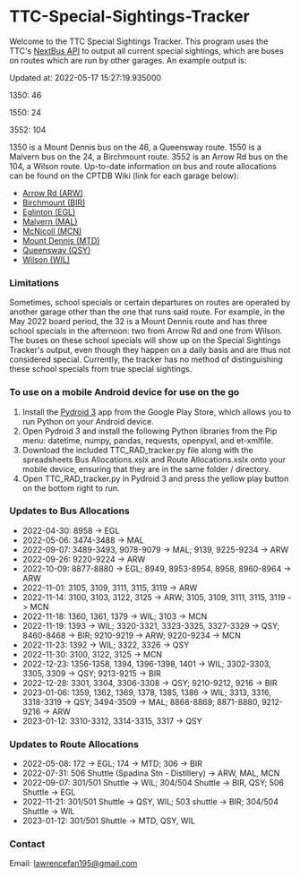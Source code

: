 # TTC-Special-Sightings-Tracker

Welcome to the TTC Special Sightings Tracker. This program uses the TTC's [NextBus API](https://webservices.umoiq.com/service/publicXMLFeed?command=vehicleLocations&a=ttc) to output all current special sightings, which are buses on routes which are run by other garages. An example output is: 

Updated at: 2022-05-17 15:27:19.935000

1350: 46   

1550: 24

3552: 104

1350 is a Mount Dennis bus on the 46, a Queensway route. 1550 is a Malvern bus on the 24, a Birchmount route. 3552 is an Arrow Rd bus on the 104, a Wilson route. Up-to-date information on bus and route allocations can be found on the CPTDB Wiki (link for each garage below): 

* [Arrow Rd (ARW)](https://cptdb.ca/wiki/index.php/Toronto_Transit_Commission_Arrow_Rd._Division)
* [Birchmount (BIR)](https://cptdb.ca/wiki/index.php/Toronto_Transit_Commission_Birchmount_Division)
* [Eglinton (EGL)](https://cptdb.ca/wiki/index.php/Toronto_Transit_Commission_Eglinton_Division)
* [Malvern (MAL)](https://cptdb.ca/wiki/index.php/Toronto_Transit_Commission_Malvern_Division)
* [McNicoll (MCN)](https://cptdb.ca/wiki/index.php/Toronto_Transit_Commission_McNicoll_Division)
* [Mount Dennis (MTD)](https://cptdb.ca/wiki/index.php/Toronto_Transit_Commission_Mount_Dennis_Division)
* [Queensway (QSY)](https://cptdb.ca/wiki/index.php/Toronto_Transit_Commission_Queensway_Division)
* [Wilson (WIL)](https://cptdb.ca/wiki/index.php/Toronto_Transit_Commission_Wilson_Division)

### Limitations

Sometimes, school specials or certain departures on routes are operated by another garage other than the one that runs said route. For example, in the May 2022 board period, the 32 is a Mount Dennis route and has three school specials in the afternoon: two from Arrow Rd and one from Wilson. The buses on these school specials will show up on the Special Sightings Tracker's output, even though they happen on a daily basis and are thus not considered special. Currently, the tracker has no method of distinguishing these school specials from true special sightings. 

### To use on a mobile Android device for use on the go 

1. Install the [Pydroid 3](https://play.google.com/store/apps/details?id=ru.iiec.pydroid3) app from the Google Play Store, which allows you to run Python on your Android device. 
2. Open Pydroid 3 and install the following Python libraries from the Pip menu: datetime, numpy, pandas, requests, openpyxl, and et-xmlfile. 
3. Download the included TTC_RAD_tracker.py file along with the spreadsheets Bus Allocations.xslx and Route Allocations.xslx onto your mobile device, ensuring that they are in the same folder / directory. 
4. Open TTC_RAD_tracker.py in Pydroid 3 and press the yellow play button on the bottom right to run. 

### Updates to Bus Allocations

* 2022-04-30: 8958 -> EGL
* 2022-05-06: 3474-3488 -> MAL
* 2022-09-07: 3489-3493, 9078-9079 -> MAL; 9139, 9225-9234 -> ARW
* 2022-09-26: 9220-9224 -> ARW
* 2022-10-09: 8877-8880 -> EGL; 8949, 8953-8954, 8958, 8960-8964 -> ARW
* 2022-11-01: 3105, 3109, 3111, 3115, 3119 -> ARW 
* 2022-11-14: 3100, 3103, 3122, 3125 -> ARW; 3105, 3109, 3111, 3115, 3119 -> MCN
* 2022-11-18: 1360, 1361, 1379 -> WIL; 3103 -> MCN
* 2022-11-19: 1393 -> WIL; 3320-3321, 3323-3325, 3327-3329 -> QSY; 8460-8468 -> BIR; 9210-9219 -> ARW; 9220-9234 -> MCN 
* 2022-11-23: 1392 -> WIL; 3322, 3326 -> QSY
* 2022-11-30: 3100, 3122, 3125 -> MCN
* 2022-12-23: 1356-1358, 1394, 1396-1398, 1401 -> WIL; 3302-3303, 3305, 3309 -> QSY; 9213-9215 -> BIR
* 2022-12-28: 3301, 3304, 3306-3308 -> QSY; 9210-9212, 9216 -> BIR
* 2023-01-06: 1359, 1362, 1369, 1378, 1385, 1386 -> WIL; 3313, 3316, 3318-3319 -> QSY; 3494-3509 -> MAL; 8868-8869; 8871-8880, 9212-9216 -> ARW
* 2023-01-12: 3310-3312, 3314-3315, 3317 -> QSY

### Updates to Route Allocations
* 2022-05-08: 172 -> EGL; 174 -> MTD; 306 -> BIR
* 2022-07-31: 506 Shuttle (Spadina Stn - Distillery) -> ARW, MAL, MCN
* 2022-09-07: 301/501 Shuttle -> WIL; 304/504 Shuttle -> BIR, QSY; 506 Shuttle -> EGL
* 2022-11-21: 301/501 Shuttle -> QSY, WIL; 503 shuttle -> BIR; 304/504 Shuttle -> WIL
* 2023-01-12: 301/501 Shuttle -> MTD, QSY, WIL

### Contact
Email: lawrencefan195@gmail.com
